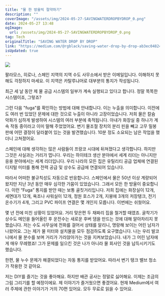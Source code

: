 ```yaml
---
title: "물 한 방울씩 절약하기"
description: ""
coverImage: "/assets/img/2024-05-27-SAVINGWATERDROPBYDROP_0.png"
date: 2024-05-27 13:48
ogImage:
  url: /assets/img/2024-05-27-SAVINGWATERDROPBYDROP_0.png
tag: Tech
originalTitle: "SAVING WATER DROP BY DROP"
link: "https://medium.com/@rgblack/saving-water-drop-by-drop-ab3ec048246c"
isUpdated: true
---
```


<img src="/assets/img/2024-05-27-SAVINGWATERDROPBYDROP_0.png" />

팔라모스, 히로나, 스페인 지역의 지역 수도 사무소에서 받은 이메일입니다. 이해하지 못해도 걱정하지 마세요. 이 지역은 카탈루냐어로 대부분의 통지가 작성됩니다.

최근 세 날 동안 제 물 공급 시스템의 일부가 계속 실행되고 있다고 합니다. 정말 똑똑한 시스템이죠, 그렇죠?

그런 다음 "fuga"를 확인하는 방법에 대해 안내합니다. 이는 누출을 의미합니다. 이전에도 여러 번 있었던 문제에 대한 것으로 누출이 아니라 고장이었습니다. 저희 물은 칼슘 악화가 심하게 발생하여 시스템의 여러 부분에 축적됩니다. 아내가 화장실 중 하나가 계속 작동 중이라고 이미 말해 주었었어요. 변기 물조절 장치의 분리 핀을 빼고 고무 밀봉판에 어떤 결정이 달라붙어 있는 것을 발견했습니다. 10분 정도 소요되는 남은 작업을 했더니 고쳐졌어요.

<div class="content-ad"></div>

스페인에 대해 생각하는 많은 사람들이 프랑코 시대에 뒤쳐졌다고 생각합니다. 하지만 그것은 사실과는 거리가 멉니다. 우리는 하이테크 생산 분야에서 세계 리더는 아니지만 응용 분야에서는 세계 리더입니다. 우리 나라의 모든 집은 유틸리티 공급 업체에 연결된 디지털 미터를 통해 전력 공급 및 상수도 공급에 연결되어 있습니다.

따라서 어떠한 불규칙성도 자동으로 반응합니다. 스페인에서 물은 50년 이상 계량되어 왔지만 지난 3년 동안 매우 심각한 가뭄이 있었습니다. 그래서 모든 한 방울이 중요합니다. 이런 “Fuga” 통지를 받안 때는 보통 골칫거리입니다. 저희 집에는 화장실이 12개, 세면대가 12개, 욕조나 샤워실이 12개, 정원 호스가 2개, 지붕에 3개의 저장탱크, 전기 온수기가 4개, 그리고 PVC 파이프 연결은 몇 개인지 모릅니다. 이번에는 쉬웠어요.

몇 년 전에 미친 상황이 있었어요. 거리 맞은편 두 채짜리 집을 철거할 때였죠. 굴착기가 상수도 메인을 들어올린 후 운전수는 새로운 후버 댐을 만드는 것에 대해 알아차리지 못 했습니다. 저는 수도 사무실에 전화를 걸어서 상태를 알리니, 명랑해 보이는 어린 남자가 나왔어요. 그는 제가 물 미터와 설치물을 모두 점검하도록 요구했습니다. 나는 우리 발코니에서 물 분수를 보며 거리가 가라앉아가는 것을 지켜보았습니다. 내가 그 어린 남자에게 매우 무례했죠! 그가 문제를 일으킨 것은 나가 아니라 물 회사인 것을 납득시키기도 했습니다.

한편, 물 누수 문제가 해결되었다는 자동 통지를 받았어요. 따라서 변기 탱크 밸브 청소가 작용한 것 같아요.

<div class="content-ad"></div>

저는 DIY를 즐기는 것을 좋아해요. 하지만 배관 공사는 정말로 싫어해요.
이제는 조금의 그림 그리기를 할 예정이에요. 제 이야기가 즐거웠으면 좋겠어요. 현재 Medium에서 여러 주제에 관한 이야기가 거의 70편 있어요. 모두 무료로 읽을 수 있어요.
